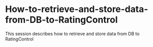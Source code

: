 # How-to-retrieve-and-store-data-from-DB-to-RatingControl
This session describes how to retrieve and store data from DB to RatingControl
